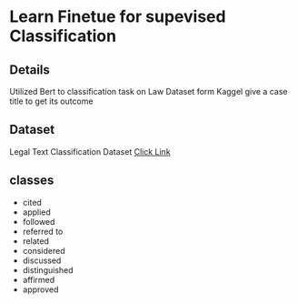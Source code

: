 <h1> Learn Finetue for supevised Classification</h1>
<h2>Details</h2>
<p>Utilized Bert to classification task on Law Dataset form Kaggel give a case title to get its outcome</p>
<h2>Dataset</h2>
<p>Legal Text Classification Dataset&nbsp<a href="https://www.kaggle.com/datasets/amohankumar/legal-text-classification-dataset">Click Link</a></p>
<h2>classes</h2>
<ul>
    <li>cited
    <li>applied</li>
    <li>followed</li>
    <li>referred to</li>
    <li>related</li>
    <li>considered</li>
    <li>discussed</li>
    <li>distinguished</li>
    <li>affirmed</li>
    <li>approved</li>
</ul>
